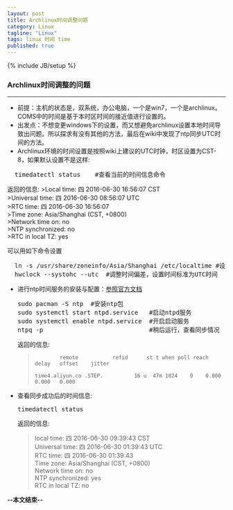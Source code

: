 ```yaml
---
layout: post
title: Archlinux时间调整问题
category: Linux
tagline: "Linux"
tags: linux 时间 time
published: true
---
```

{% include JB/setup %}
### Archlinux时间调整的问题
---
- 前提：主机的状态是，双系统，办公电脑，一个是win7，一个是archlinux。COMS中的时间是基于本时区时间的接近值进行设置的。
- 出发点：不想变更windows下的设置，而又想避免archlinux设置本地时间导致出问题。所以探求有没有其他的方法，最后在wiki中发现了ntp同步UTC时间的方法。
- Archlinux环境的时间设置是按照wiki上建议的UTC时钟，时区设置为CST-8，如果默认设置不是这样:
 <pre class="prettyprint linenums">
  timedatectl status    #查看当前的时间信息命令</pre>

  返回的信息:
	>Local time: 四 2016-06-30 16:56:07 CST  
	>Universal time: 四 2016-06-30 08:56:07 UTC  
	>RTC time: 四 2016-06-30 16:56:07   
	>Time zone: Asia/Shanghai (CST, +0800)  
	>Network time on: no  
	>NTP synchronized: no  
	>RTC in local TZ: yes  

  可以用如下命令设置
  <pre class="prettyprint linenums">
  ln -s /usr/share/zoneinfo/Asia/Shanghai /etc/localtime #设置默认时区
  hwclock --systohc --utc  #调整时间偏差，设置时间标准为UTC时间</pre>
- 进行ntp时间服务的安装与配置：[参照官方文档](https://wiki.archlinux.org/index.php/Network_Time_Protocol_daemon)
  <pre class="prettyprint linenums">
  sudo pacman -S ntp  #安装ntp包
  sudo systemctl start ntpd.service   #启动ntpd服务
  sudo systemctl enable ntpd.service  #开启启动服务
  ntpq -p                             #稍后运行，查看同步情况</pre>

  返回的信息:
	>             remote           refid      st t when poll reach   delay   offset    jitter
	> ~~~~~~~~~~~~~~~~~~~~~~~~~~~~~~~~~~~~~~~~~~~~~~~~~~~~~~~~~~~~~~~~~~~~~~~
	>time4.aliyun.co .STEP.          16 u  47m 1024    0    0.000    0.000   0.000  

- 查看同步成功后的时间信息:
  <pre class="prettyprint linenums">
  timedatectl status</pre>

  返回的信息:         
  >local time: 四 2016-06-30 09:39:43 CST  
  >Universal time: 四 2016-06-30 01:39:43 UTC  
  >RTC time: 四 2016-06-30 01:39:43  
  >Time zone: Asia/Shanghai (CST, +0800)  
  >Network time on: no  
  >NTP synchronized: yes  
  >RTC in local TZ: no  

**--本文结束--**            
